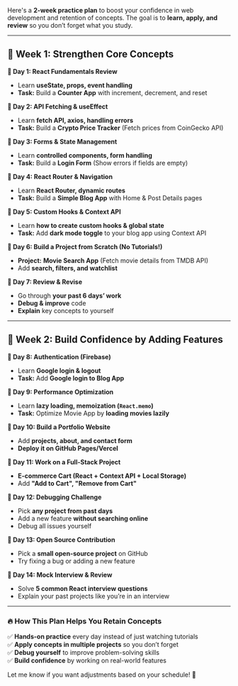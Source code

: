 Here's a **2-week practice plan** to boost your confidence in web development and retention of concepts. The goal is to **learn, apply, and review** so you don’t forget what you study.  

<!-- Tailwind -->
<!-- npm install tailwindcss @tailwindcss/vite -->
<!-- @import "tailwindcss"; -->
---

## **🚀 Week 1: Strengthen Core Concepts**  
**📝 Day 1: React Fundamentals Review**  
- Learn **useState, props, event handling**  
- **Task:** Build a **Counter App** with increment, decrement, and reset  

**📝 Day 2: API Fetching & useEffect**  
- Learn **fetch API, axios, handling errors**  
- **Task:** Build a **Crypto Price Tracker** (Fetch prices from CoinGecko API)  

**📝 Day 3: Forms & State Management**  
- Learn **controlled components, form handling**  
- **Task:** Build a **Login Form** (Show errors if fields are empty)  

**📝 Day 4: React Router & Navigation**  
- Learn **React Router, dynamic routes**  
- **Task:** Build a **Simple Blog App** with Home & Post Details pages  

**📝 Day 5: Custom Hooks & Context API**  
- Learn **how to create custom hooks & global state**  
- **Task:** Add **dark mode toggle** to your blog app using Context API  

**📝 Day 6: Build a Project from Scratch (No Tutorials!)**  
- **Project:** **Movie Search App** (Fetch movie details from TMDB API)  
- Add **search, filters, and watchlist**  

**📝 Day 7: Review & Revise**  
- Go through **your past 6 days’ work**  
- **Debug & improve** code  
- **Explain** key concepts to yourself  

---

## **🚀 Week 2: Build Confidence by Adding Features**  
**📝 Day 8: Authentication (Firebase)**  
- Learn **Google login & logout**  
- **Task:** Add **Google login to Blog App**  

**📝 Day 9: Performance Optimization**  
- Learn **lazy loading, memoization (`React.memo`)**  
- **Task:** Optimize Movie App by **loading movies lazily**  

**📝 Day 10: Build a Portfolio Website**  
- Add **projects, about, and contact form**  
- **Deploy it on GitHub Pages/Vercel**  

**📝 Day 11: Work on a Full-Stack Project**  
- **E-commerce Cart (React + Context API + Local Storage)**  
- Add **"Add to Cart", "Remove from Cart"**  

**📝 Day 12: Debugging Challenge**  
- Pick **any project from past days**  
- Add a new feature **without searching online**  
- Debug all issues yourself  

**📝 Day 13: Open Source Contribution**  
- Pick a **small open-source project** on GitHub  
- Try fixing a bug or adding a new feature  

**📝 Day 14: Mock Interview & Review**  
- Solve **5 common React interview questions**  
- Explain your past projects like you’re in an interview  

---

### **🔥 How This Plan Helps You Retain Concepts**  
✅ **Hands-on practice** every day instead of just watching tutorials  
✅ **Apply concepts in multiple projects** so you don’t forget  
✅ **Debug yourself** to improve problem-solving skills  
✅ **Build confidence** by working on real-world features  

Let me know if you want adjustments based on your schedule! 🚀